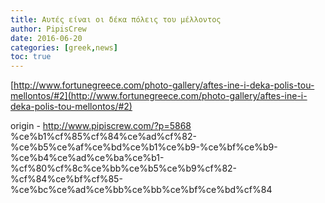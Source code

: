 ```yaml
---
title: Αυτές είναι οι δέκα πόλεις του μέλλοντος
author: PipisCrew
date: 2016-06-20
categories: [greek,news]
toc: true
---
```


[http://www.fortunegreece.com/photo-gallery/aftes-ine-i-deka-polis-tou-mellontos/#2](http://www.fortunegreece.com/photo-gallery/aftes-ine-i-deka-polis-tou-mellontos/#2)

origin - http://www.pipiscrew.com/?p=5868 %ce%b1%cf%85%cf%84%ce%ad%cf%82-%ce%b5%ce%af%ce%bd%ce%b1%ce%b9-%ce%bf%ce%b9-%ce%b4%ce%ad%ce%ba%ce%b1-%cf%80%cf%8c%ce%bb%ce%b5%ce%b9%cf%82-%cf%84%ce%bf%cf%85-%ce%bc%ce%ad%ce%bb%ce%bb%ce%bf%ce%bd%cf%84